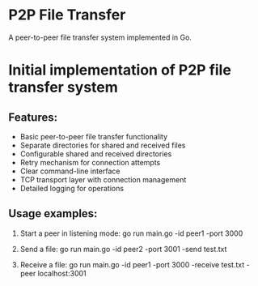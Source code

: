 # P2P File Transfer

A peer-to-peer file transfer system implemented in Go.

# Initial implementation of P2P file transfer system

## Features:
- Basic peer-to-peer file transfer functionality
- Separate directories for shared and received files
- Configurable shared and received directories
- Retry mechanism for connection attempts
- Clear command-line interface
- TCP transport layer with connection management
- Detailed logging for operations

## Usage examples:
1. Start a peer in listening mode:
   go run main.go -id peer1 -port 3000

2. Send a file:
   go run main.go -id peer2 -port 3001 -send test.txt

3. Receive a file:
   go run main.go -id peer1 -port 3000 -receive test.txt -peer localhost:3001
